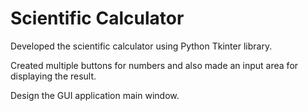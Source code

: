 # Scientific Calculator
Developed the scientific calculator using Python Tkinter library.

Created multiple buttons for numbers and also made an input area for displaying the result. 

Design the GUI application main window.
